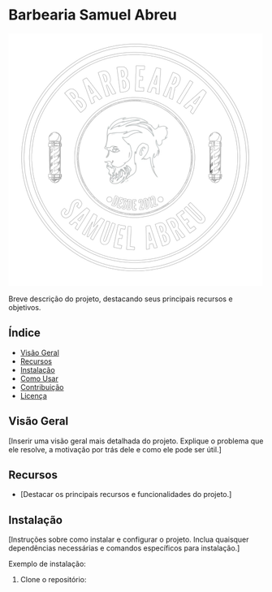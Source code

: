 # Barbearia Samuel Abreu

![Logo do Projeto](img/logo_barber.png)

Breve descrição do projeto, destacando seus principais recursos e objetivos.

## Índice

- [Visão Geral](#visão-geral)
- [Recursos](#recursos)
- [Instalação](#instalação)
- [Como Usar](#como-usar)
- [Contribuição](#contribuição)
- [Licença](#licença)

## Visão Geral

[Inserir uma visão geral mais detalhada do projeto. Explique o problema que ele resolve, a motivação por trás dele e como ele pode ser útil.]

## Recursos

- [Destacar os principais recursos e funcionalidades do projeto.]

## Instalação

[Instruções sobre como instalar e configurar o projeto. Inclua quaisquer dependências necessárias e comandos específicos para instalação.]

Exemplo de instalação:

1. Clone o repositório:

